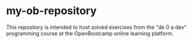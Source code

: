 # my-ob-repository
This repository is intended to host solved exercises from the "de 0 a dev" programming course at the OpenBootcamp online learning platform.
